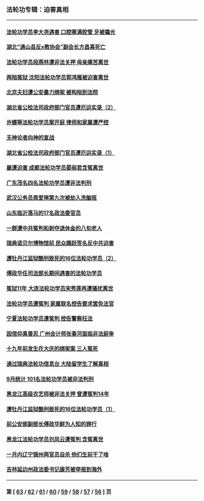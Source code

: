 ### 法轮功专辑：迫害真相
---
#### [法轮功学员李大尧遇害 口腔塞满胶管 牙被撬光](../../pages/nf4379/n13314991.md?10200430) 
#### [湖北“通山县反x教协会”副会长方昌喜死亡](../../pages/nf4379/n13312513.md?10200430) 
#### [法轮功学员段燕林遭非法关押 母亲痛苦离世](../../pages/nf4379/n13310763.md?10200430) 
#### [两陷冤狱 沈阳法轮功学员郭鸿雁被迫害离世](../../pages/nf4379/n13310194.md?10200430) 
#### [北京夫妇遭公安暴力绑架 被构陷到法院](../../pages/nf4379/n13310517.md?10200430) 
#### [湖北省公检法司政府部门官员遭厄运实录（2）](../../pages/nf4379/n13307275.md?10200430) 
#### [许娜等法轮功学员案开庭 律师和家属遭严控](../../pages/nf4379/n13307921.md?10200430) 
#### [无神论者向神的宣战](../../pages/nf4379/n13281535.md?10200430) 
#### [湖北省公检法司政府部门官员遭厄运实录（1）](../../pages/nf4379/n13302225.md?10200430) 
#### [屡遭迫害 成都法轮功学员晏丽君含冤离世](../../pages/nf4379/n13304194.md?10200430) 
#### [广东茂名四名法轮功学员遭非法判刑](../../pages/nf4379/n13302552.md?10200430) 
#### [武汉公务员周爱琳第九次被劫入洗脑班](../../pages/nf4379/n13301590.md?10200430) 
#### [山东临沂落马的17名政法委官员](../../pages/nf4379/n13299770.md?10200430) 
#### [一群遭中共冤判和剥夺退休金的八旬老人](../../pages/nf4379/n13299080.md?10200430) 
#### [瑞典诺贝尔博物馆前 民众踊跃签名反中共迫害](../../pages/nf4379/n13296860.md?10200430) 
#### [遭牡丹江监狱酷刑致死的16位法轮功学员（2）](../../pages/nf4379/n13295023.md?10200430) 
#### [傅政华任司法部长期间遇害的法轮功学员](../../pages/nf4379/n13288173.md?10200430) 
#### [冤狱11年 大连法轮功学员宋秀莲再遭骚扰离世](../../pages/nf4379/n13288840.md?10200430) 
#### [法轮功学员遭冤判 家属联名控告要求罢免法官](../../pages/nf4379/n13285601.md?10200430) 
#### [宁夏法轮功学员遭冤判 控告警察枉法](../../pages/nf4379/n13286925.md?10200430) 
#### [因信仰真善忍 广州会计师张春河面临非法庭审](../../pages/nf4379/n13283860.md?10200430) 
#### [十九年前发生在大庆的绑架案 三人冤死](../../pages/nf4379/n13284148.md?10200430) 
#### [通过瑞典法轮功信息台 大陆留学生了解真相](../../pages/nf4379/n13283471.md?10200430) 
#### [9月统计 101名法轮功学员被非法判刑](../../pages/nf4379/n13282958.md?10200430) 
#### [黑龙江高级农艺师被非法关押 曾遭冤判14年](../../pages/nf4379/n13281157.md?10200430) 
#### [遭牡丹江监狱酷刑致死的16位法轮功学员（1）](../../pages/nf4379/n13278476.md?10200430) 
#### [前公安部副部长傅政华鲜为人知的罪行](../../pages/nf4379/n13280381.md?10200430) 
#### [黑龙江法轮功学员刘凤云遭冤判 含冤离世](../../pages/nf4379/n13278109.md?10200430) 
#### [一月内辽宁锦州两官员自杀 他们生前干了啥](../../pages/nf4379/n13278649.md?10200430) 
#### [吉林延边州政法委书记康芳被举报到海外](../../pages/nf4379/n13274896.md?10200430) 

---
#### 第 [ [63](./63.md?10200430) / [62](./62.md?10200430) / [61](./61.md?10200430) / [60](./60.md?10200430) / [59](./59.md?10200430) / [58](./58.md?10200430) / [57](./57.md?10200430) / [56](./56.md?10200430) ] 页
